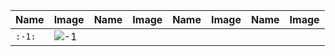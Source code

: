 | Name | Image | Name | Image | Name | Image | Name | Image |
| --- | --- | --- | --- | --- | --- | --- | --- |
| `:-1:` | ![-1](https://github.githubassets.com/images/icons/emoji/unicode/1f44e.png?v8) |  |  |  |  |  |  |
